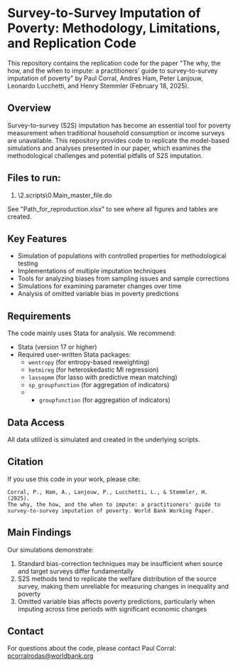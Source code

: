 # Survey-to-Survey Imputation of Poverty: Methodology, Limitations, and Replication Code

This repository contains the replication code for the paper "The why, the how, and the when to impute: a practitioners' guide to survey-to-survey imputation of poverty" by Paul Corral, Andres Ham, Peter Lanjouw, Leonardo Lucchetti, and Henry Stemmler (February 18, 2025).

## Overview

Survey-to-survey (S2S) imputation has become an essential tool for poverty measurement when traditional household consumption or income surveys are unavailable. This repository provides code to replicate the model-based simulations and analyses presented in our paper, which examines the methodological challenges and potential pitfalls of S2S imputation.

## Files to run:

1. \2.scripts\0.Main_master_file.do

See "Path_for_reproduction.xlsx" to see where all figures and tables are created.

## Key Features

- Simulation of populations with controlled properties for methodological testing
- Implementations of multiple imputation techniques
- Tools for analyzing biases from sampling issues and sample corrections
- Simulations for examining parameter changes over time
- Analysis of omitted variable bias in poverty predictions

## Requirements

The code mainly uses Stata for analysis. We recommend:
- Stata (version 17 or higher)
- Required user-written Stata packages:
  - `wentropy` (for entropy-based reweighting)
  - `hetmireg` (for heteroskedastic MI regression)
  - `lassopmm` (for lasso with predictive mean matching)
  - `sp_groupfunction` (for aggregation of indicators)
  - - `groupfunction` (for aggregation of indicators)

## Data Access

All data utilized is simulated and created in the underlying scripts.


## Citation

If you use this code in your work, please cite:

```
Corral, P., Ham, A., Lanjouw, P., Lucchetti, L., & Stemmler, H. (2025). 
The why, the how, and the when to impute: a practitioners' guide to 
survey-to-survey imputation of poverty. World Bank Working Paper.
```

## Main Findings

Our simulations demonstrate:
1. Standard bias-correction techniques may be insufficient when source and target surveys differ fundamentally
2. S2S methods tend to replicate the welfare distribution of the source survey, making them unreliable for measuring changes in inequality and poverty
3. Omitted variable bias affects poverty predictions, particularly when imputing across time periods with significant economic changes

## Contact

For questions about the code, please contact Paul Corral: pcorralrodas@worldbank.org
